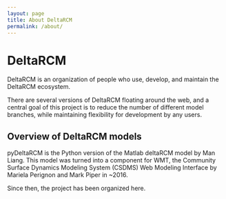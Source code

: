 ```yaml
---
layout: page
title: About DeltaRCM
permalink: /about/
---
```


# DeltaRCM

DeltaRCM is an organization of people who use, develop, and maintain the DeltaRCM ecosystem.

There are several versions of DeltaRCM floating around the web, and a central goal of this project is to reduce the number of different model branches, while maintaining flexibility for development by any users.



## Overview of DeltaRCM models

pyDeltaRCM is the Python version of the Matlab deltaRCM model by Man Liang. 
This model was turned into a component for WMT, the Community Surface Dynamics Modeling System (CSDMS) Web Modeling Interface by Mariela Perignon and Mark Piper in \~2016.

Since then, the project has been organized here.
